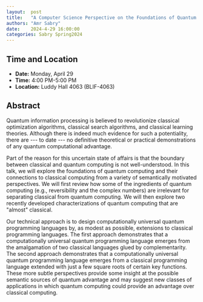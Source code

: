 ```yaml
---
layout:  post
title:   "A Computer Science Perspective on the Foundations of Quantum Computing"
authors: "Amr Sabry"
date:    2024-4-29 16:00:00
categories: Sabry Spring2024
---
```



## Time and Location

* **Date:** Monday, April 29
* **Time:** 4:00 PM-5:00 PM
* **Location:** Luddy Hall 4063 (BLIF-4063)

## Abstract

Quantum information processing is believed to revolutionize classical
optimization algorithms, classical search algorithms, and classical learning
theories. Although there is indeed much evidence for such a potentiality, there
are --- to date --- no definitive theoretical or practical demonstrations of any
quantum computational advantage.

Part of the reason for this uncertain state of affairs is that the boundary
between classical and quantum computing is not well-understood. In this talk, we
will explore the foundations of quantum computing and their connections to
classical computing from a variety of semantically motivated perspectives. We
will first review how some of the ingredients of quantum computing (e.g.,
reversibility and the complex numbers) are irrelevant for separating classical
from quantum computing. We will then explore two recently developed
characterizations of quantum computing that are "almost" classical.

Our technical approach is to design computationally universal quantum
programming languages by, as modest as possible, extensions to classical
programming languages. The first approach demonstrates that a computationally
universal quantum programming language emerges from the amalgamation of two
classical languages glued by complementarity. The second approach demonstrates
that a computationally universal quantum programming language emerges from a
classical programming language extended with just a few square roots of certain
key functions. These more subtle perspectives provide some insight at the
possible semantic sources of quantum advantage and may suggest new classes of
applications in which quantum computing could provide an advantage over
classical computing.
